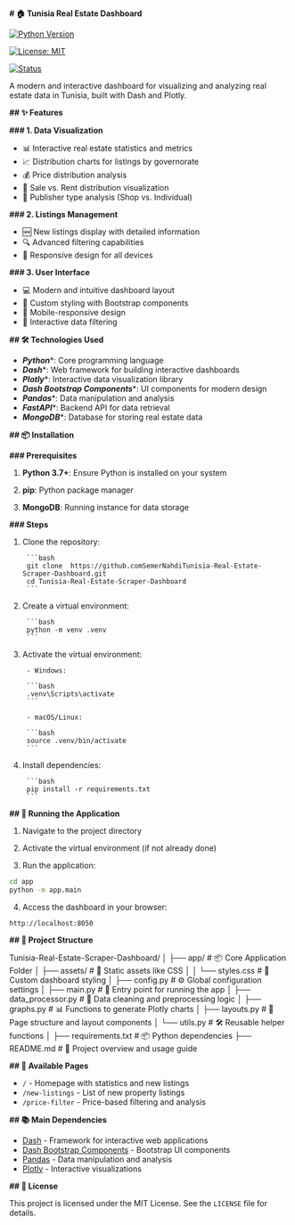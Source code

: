 **# 🏠 Tunisia Real Estate Dashboard**

[![Python Version](https://img.shields.io/badge/python-3.7%2B-blue)](https://www.python.org/downloads/)

[![License: MIT](https://img.shields.io/badge/License-MIT-yellow.svg)](https://opensource.org/licenses/MIT)

[![Status](https://img.shields.io/badge/status-active-success.svg)]()

A modern and interactive dashboard for visualizing and analyzing real estate data in Tunisia, built with Dash and Plotly.

**## ✨ Features**

**### 1. Data Visualization**

- 📊 Interactive real estate statistics and metrics
- 📈 Distribution charts for listings by governorate
- 💰 Price distribution analysis
- 🏢 Sale vs. Rent distribution visualization
- 👥 Publisher type analysis (Shop vs. Individual)

**### 2. Listings Management**

- 🆕 New listings display with detailed information
- 🔍 Advanced filtering capabilities
- 📱 Responsive design for all devices

**### 3. User Interface**

- 💻 Modern and intuitive dashboard layout
- 🎨 Custom styling with Bootstrap components
- 📱 Mobile-responsive design
- 🔄 Interactive data filtering

**## 🛠️ Technologies Used**

- ***Python****: Core programming language
- ***Dash****: Web framework for building interactive dashboards
- ***Plotly****: Interactive data visualization library
- ***Dash Bootstrap Components****: UI components for modern design
- ***Pandas****: Data manipulation and analysis
- ***FastAPI****: Backend API for data retrieval
- ***MongoDB****: Database for storing real estate data

**## 📦 Installation**

**### Prerequisites**

1. ****Python 3.7+****: Ensure Python is installed on your system

2. ****pip****: Python package manager

3. ****MongoDB****: Running instance for data storage

**### Steps**

1. Clone the repository:

        ```bash
        git clone  https://github.comSemerNahdiTunisia-Real-Estate-Scraper-Dashboard.git
        cd Tunisia-Real-Estate-Scraper-Dashboard
        ```

2. Create a virtual environment:

        ```bash
        python -m venv .venv
        ```

3. Activate the virtual environment:

        - Windows:

        ```bash
        .venv\Scripts\activate
        ```

        - macOS/Linux:

        ```bash
        source .venv/bin/activate
        ```

4. Install dependencies:

        ```bash
        pip install -r requirements.txt
        ```

**## 🚀 Running the Application**

1. Navigate to the project directory

2. Activate the virtual environment (if not already done)

3. Run the application:

```bash
cd app
python -m app.main
```

4. Access the dashboard in your browser:

```
http://localhost:8050

```

**## 📁 Project Structure**

Tunisia-Real-Estate-Scraper-Dashboard/
│
├── app/                                # 📦 Core Application Folder
│   ├── assets/                         # 🎨 Static assets like CSS
│   │   └── styles.css                  # 🎨 Custom dashboard styling
│   ├── config.py                       # ⚙️ Global configuration settings
│   ├── main.py                         # 🚀 Entry point for running the app
│   ├── data_processor.py               # 🧹 Data cleaning and preprocessing logic
│   ├── graphs.py                       # 📊 Functions to generate Plotly charts
│   ├── layouts.py                      # 🧱 Page structure and layout components
│   └── utils.py                        # 🛠️  Reusable helper functions
│
├── requirements.txt                    # 📦 Python dependencies
├── README.md                           # 📘 Project overview and usage guide



**## 🔗 Available Pages**

- `/` - Homepage with statistics and new listings
- `/new-listings` - List of new property listings
- `/price-filter` - Price-based filtering and analysis

**## 📚 Main Dependencies**

- [Dash](https://dash.plotly.com/) - Framework for interactive web applications
- [Dash Bootstrap Components](https://dash-bootstrap-components.opensource.faculty.ai/) - Bootstrap UI components
- [Pandas](https://pandas.pydata.org/) - Data manipulation and analysis
- [Plotly](https://plotly.com/) - Interactive visualizations

**## 📄 License**

This project is licensed under the MIT License. See the `LICENSE` file for details.

